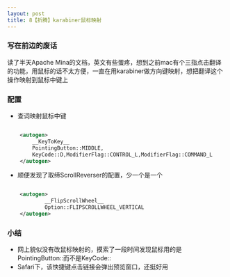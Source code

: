 ```yaml
---
layout: post
title: 8【折腾】karabiner鼠标映射
---
```


### 写在前边的废话

读了半天Apache Mina的文档，英文有些蛋疼，想到之前mac有个三指点击翻译的功能，用鼠标的话不太方便，一直在用karabiner做方向键映射，想把翻译这个操作映射到鼠标中键上

### 配置
- 查词映射鼠标中键

```xml

	<autogen> 
		__KeyToKey__
		PointingButton::MIDDLE,
		KeyCode::D,ModifierFlag::CONTROL_L,ModifierFlag::COMMAND_L
	</autogen>
```

- 顺便发现了取缔ScrollReverser的配置，少一个是一个

```xml

	<autogen>
    		__FlipScrollWheel__
    		Option::FLIPSCROLLWHEEL_VERTICAL
  	</autogen>
```


### 小结
- 网上貌似没有改鼠标映射的，摸索了一段时间发现鼠标用的是PointingButton::而不是KeyCode::
- Safari下，该快捷键点击链接会弹出预览窗口，还挺好用
